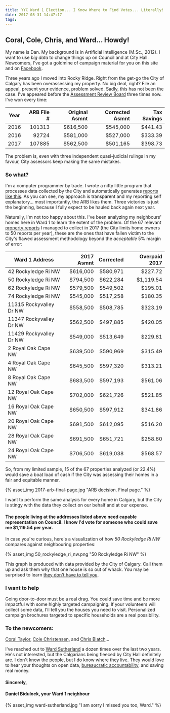 ```yaml
---
title: YYC Ward 1 Election... I Know Where to Find Votes... Literally!
date: 2017-08-31 14:47:17
tags:
---
```


## Coral, Cole, Chris, and Ward... Howdy!

My name is Dan. My background is in Artificial Intelligence (M.Sc., 2012). I want to use _big data_ to change things up on Council and at City Hall. Newcomers, I've got a goldmine of campaign material for you on this site and on [Facebook](https://www.facebook.com/taxreformyyc/).

Three years ago I moved into Rocky Ridge. Right from the get-go the City of Calgary has been overassessing my property. No big deal, right? File an appeal, present your evidence, problem solved. Sadly, this has not been the case. I've appeared before the [Assessment Review Board](http://www.calgaryarb.ca/eCourtPublic/) three times now. I've won every time: 

| Year | ARB File # | Original Asmnt | Corrected Asmnt | Tax Savings  |
| ---- | ---------: | -------------: | --------------: | -----------: |
| 2016 | 101313     | $616,500       | $545,000        | $441.43      |
| 2016 | 92724      | $581,000       | $527,000        | $333.39      |
| 2017 | 107885     | $562,500       | $501,165        | $398.73      |

The problem is, even with three independent quasi-judicial rulings in my favour, City assessors keep making the same mistakes.

### So what?

I'm a computer programmer by trade. I wrote a nifty little program that processes data collected by the City and automatically generates [reports like this](/Sample-Report-for-2016/). As you can see, my approach is transparent and my reporting self explanatory... most importantly, the ARB likes them. Three victories is just the beginning, because I fully expect to be hauled back again next year.

Naturally, I'm not too happy about this. I've been analyzing my neighbours' homes here in Ward 1 to learn the extent of the problem. Of the 67 relevant [property reports](https://assessmentsearch.calgary.ca) I managed to collect in 2017 (the City limits home owners to 50 reports per year), these are the ones that have fallen victim to the City's flawed assessment methodology beyond the _acceptable_ 5% margin of error:

| Ward 1 Address          | 2017 Asmnt | Corrected | Overpaid 2017 |
| ----------------------- | ---------: | --------: | ------------: |
| 42 Rockyledge Ri NW     | $616,000   | $580,971  | $227.72       |  
| 50 Rockyledge Ri NW     | $794,500   | $622,284  | $1,119.54     |
| 62 Rockyledge Ri NW     | $579,500   | $549,502  | $195.01       |
| 74 Rockyledge Ri NW     | $545,000   | $517,258  | $180.35       |
| 11315 Rockyvalley Dr NW | $558,500   | $508,785  | $323.19       |
| 11347 Rockyvalley Dr NW | $562,500   | $497,885  | $420.05       |
| 11429 Rockyvalley Dr NW | $549,000   | $513,649  | $229.81       |
| 2 Royal Oak Cape NW     | $639,500   | $590,969  | $315.49       |
| 4 Royal Oak Cape NW     | $645,500   | $597,320  | $313.21       |
| 8 Royal Oak Cape NW     | $683,500   | $597,193  | $561.06       |
| 12 Royal Oak Cape NW    | $702,000   | $621,726  | $521.85       |
| 16 Royal Oak Cape NW    | $650,500   | $597,912  | $341.86       |
| 20 Royal Oak Cape NW    | $691,500   | $612,095  | $516.20       |
| 28 Royal Oak Cape NW    | $691,500   | $651,721  | $258.60       |
| 24 Royal Oak Cape NW    | $706,500   | $619,038  | $568.57       |

So, from my limited sample, 15 of the 67 properties analyzed (or 22.4%) would save a boat load of cash if the City was assessing their homes in a fair and equitable manner. 

{% asset_img 2017-arb-final-page.jpg "ARB decision. Final page." %}

I want to perform the same analysis for every home in Calgary, but the City is stingy with the data they collect on our behalf and at our expense.

#### The people living at the addresses listed above need capable representation on Council. I know I'd vote for someone who could save me $1,119.54 per year.

In case you're curious, here's a visualization of how _50 Rockyledge Ri NW_ compares against neighbouring properties:

{% asset_img 50_rockyledge_ri_nw.png "50 Rockyledge Ri NW" %}

This graph is produced with data provided by the City of Calgary. Call them up and ask them why that one house is so out of whack. You may be surprised to learn [they don't have to tell you](/2016/09/16/Calgarians-aren-t-allowed-to-calculate-their-own-property-taxes/).

### I want to help

Going door-to-door must be a real drag. You could save time and be more impactful with some highly targeted campaigning. If your volunteers will collect some data, I'll tell you the houses you need to visit. Personalized campaign brochures targeted to specific households are a real possibility.

### To the newcomers:

[Coral Taylor](http://votecoral.ca/), [Cole Christensen](http://votecole.ca/), and [Chris Blatch](http://www.blatchward1.ca/)...

I've reached out to [Ward Sutherland](http://www.wardsutherland.com) a dozen times over the last two years. He's not interested, but the Calgarians being fleeced by City Hall definitely are. I don't know the people, but I do know where they live. They would love to hear your thoughts on open data, [bureaucratic accountability](/2017/08/10/MLA-Sandra-Jansen-Provincial-Law-Undermines-Bureaucratic-Accountability/), and saving real money.

#### Sincerely,

#### Daniel Bidulock, your Ward 1 neighbour

{% asset_img ward-sutherland.jpg "I am sorry I missed you too, Ward." %}

